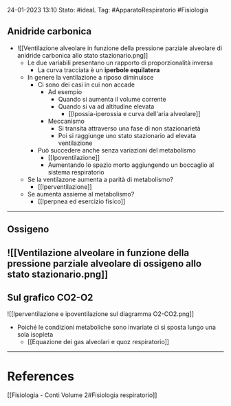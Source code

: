 24-01-2023 13:10
Stato: #ideaL 
Tag: #ApparatoRespiratorio #Fisiologia 

## Anidride carbonica
- ![[Ventilazione alveolare in funzione della pressione parziale alveolare di anidride carbonica allo stato stazionario.png]]
    - Le due variabili presentano un rapporto di proporzionalità inversa
        -  La curva tracciata è un **iperbole equilatera**
    - In genere la ventilazione a riposo diminuisce
        - Ci sono dei casi in cui non accade
            - Ad esempio
                - Quando si aumenta il volume corrente
                - Quando si va ad altitudine elevata
                    - [[Ipossia-iperossia e curva dell'aria alveolare]]
            - Meccanismo
                - Si transita attraverso una fase di non stazionarietà
                - Poi si raggiunge uno stato stazionario ad elevata ventilazione
        - Può succedere anche senza variazioni del metabolismo
            - [[Ipoventilazione]]
            - Aumentando lo spazio morto aggiungendo un boccaglio al sistema respiratorio
    - Se la ventilazone aumenta a parità di metabolismo?
        - [[Iperventilazione]]
    - Se aumenta assieme al metabolismo?
        - [[Iperpnea ed esercizio fisico]]
--- 
## Ossigeno

 ![[Ventilazione alveolare in funzione della pressione parziale alveolare di ossigeno allo stato stazionario.png]] 
---
## Sul grafico CO2-O2

![[Iperventilazione e ipoventilazione sul diagramma O2-CO2.png]]
- Poiché le condizioni metaboliche sono invariate ci si sposta lungo una sola isopleta
    - [[Equazione dei gas alveolari e quoz respiratorio]]



---
# References 
[[Fisiologia  - Conti Volume 2#Fisiologia respiratorio]]
